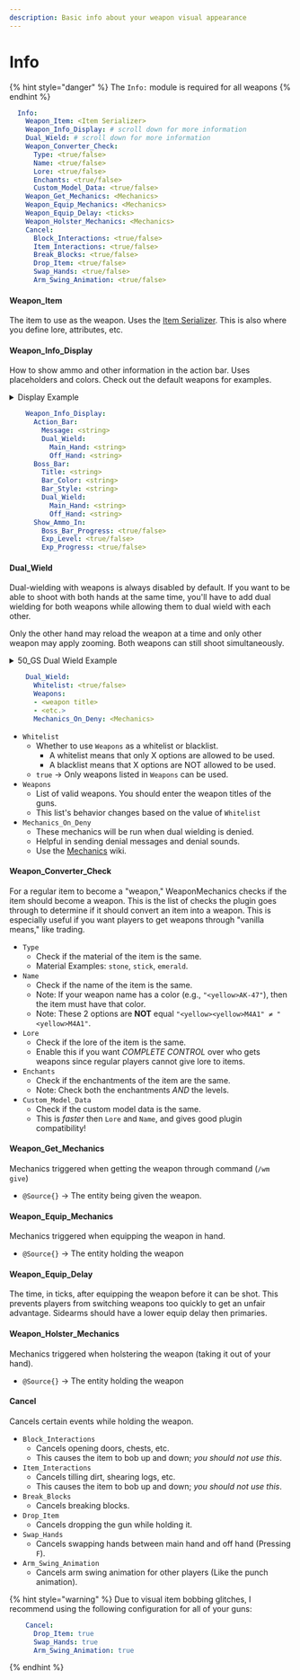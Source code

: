 ```yaml
---
description: Basic info about your weapon visual appearance
---
```


# Info

{% hint style="danger" %}
The `Info:` module is required for all weapons
{% endhint %}

```yaml
  Info:
    Weapon_Item: <Item Serializer>
    Weapon_Info_Display: # scroll down for more information
    Dual_Wield: # scroll down for more information
    Weapon_Converter_Check:
      Type: <true/false>
      Name: <true/false>
      Lore: <true/false>
      Enchants: <true/false>
      Custom_Model_Data: <true/false>
    Weapon_Get_Mechanics: <Mechanics>
    Weapon_Equip_Mechanics: <Mechanics>
    Weapon_Equip_Delay: <ticks>
    Weapon_Holster_Mechanics: <Mechanics>
    Cancel:
      Block_Interactions: <true/false>
      Item_Interactions: <true/false>
      Break_Blocks: <true/false>
      Drop_Item: <true/false>
      Swap_Hands: <true/false>
      Arm_Swing_Animation: <true/false>
```

#### Weapon\_Item

The item to use as the weapon. Uses the [Item Serializer](https://app.gitbook.com/s/IIUkVnlH40vVBzLhWWQ8/item-serializer "mention"). This is also where you define lore, attributes, etc.

#### Weapon\_Info\_Display

How to show ammo and other information in the action bar. Uses placeholders and colors. Check out the default weapons for examples.&#x20;

<details>

<summary>Display Example</summary>

```yaml
    Weapon_Info_Display:
      Action_Bar:
        Message: "<gold>AK-47<firearm_state> <gray>«<gold><ammo_left><gray>»<gold><reload>"
```

</details>

```yaml
    Weapon_Info_Display:
      Action_Bar:
        Message: <string>
        Dual_Wield:
          Main_Hand: <string>
          Off_Hand: <string>
      Boss_Bar:
        Title: <string>
        Bar_Color: <string>
        Bar_Style: <string>
        Dual_Wield:
          Main_Hand: <string>
          Off_Hand: <string>
      Show_Ammo_In:
        Boss_Bar_Progress: <true/false>
        Exp_Level: <true/false>
        Exp_Progress: <true/false>
```

#### Dual\_Wield

Dual-wielding with weapons is always disabled by default. If you want to be able to shoot with both hands at the same time, you'll have to add dual wielding for both weapons while allowing them to dual wield with each other.

Only the other hand may reload the weapon at a time and only other weapon may apply zooming. Both weapons can still shoot simultaneously.

<details>

<summary>50_GS Dual Wield Example</summary>

```yaml
    Dual_Wield:
      Whitelist: true
      Weapons:
        - "50_GS"
```

</details>

```yaml
    Dual_Wield:
      Whitelist: <true/false>
      Weapons:
      - <weapon title>
      - <etc.>
      Mechanics_On_Deny: <Mechanics>
```

* `Whitelist`
  * Whether to use `Weapons` as a whitelist or blacklist.
    * A whitelist means that only X options are allowed to be used.
    * A blacklist means that X options are NOT allowed to be used.
  * `true` -> Only weapons listed in `Weapons` can be used.
* `Weapons`
  * List of valid weapons. You should enter the weapon titles of the guns.
  * This list's behavior changes based on the value of `Whitelist`
* `Mechanics_On_Deny`
  * These mechanics will be run when dual wielding is denied.
  * Helpful in sending denial messages and denial sounds.
  * Use the [Mechanics](https://app.gitbook.com/o/MgHAZkcfIhs3YcmBjk2r/s/hz7yMxlL81NxAT44nraH/ "mention") wiki.

#### Weapon\_Converter\_Check

For a regular item to become a "weapon," WeaponMechanics checks if the item should become a weapon. This is the list of checks the plugin goes through to determine if it should convert an item into a weapon. This is especially useful if you want players to get weapons through "vanilla means," like trading.

* `Type`
  * Check if the material of the item is the same.
  * Material Examples: `stone`, `stick`, `emerald`.
* `Name`
  * Check if the name of the item is the same.
  * Note: If your weapon name has a color (e.g., `"<yellow>AK-47"`), then the item must have that color.
  * Note: These 2 options are **NOT** equal `"<yellow><yellow>M4A1" ≠ "<yellow>M4A1"`.
* `Lore`
  * Check if the lore of the item is the same.
  * Enable this if you want _COMPLETE CONTROL_ over who gets weapons since regular players cannot give lore to items.
* `Enchants`
  * Check if the enchantments of the item are the same.
  * Note: Check both the enchantments _AND_ the levels.
* `Custom_Model_Data`
  * Check if the custom model data is the same.&#x20;
  * This is _faster_ then `Lore` and `Name`, and gives good plugin compatibility!

#### Weapon\_Get\_Mechanics

Mechanics triggered when getting the weapon through command (`/wm give`)

* `@Source{}` -> The entity being given the weapon.

#### Weapon\_Equip\_Mechanics

Mechanics triggered when equipping the weapon in hand.

* `@Source{}` -> The entity holding the weapon

#### Weapon\_Equip\_Delay

The time, in ticks, after equipping the weapon before it can be shot. This prevents players from switching weapons too quickly to get an unfair advantage. Sidearms should have a lower equip delay then primaries.&#x20;

#### Weapon\_Holster\_Mechanics

Mechanics triggered when holstering the weapon (taking it out of your hand).

* `@Source{}` -> The entity holding the weapon

#### Cancel

Cancels certain events while holding the weapon.&#x20;

* `Block_Interactions`&#x20;
  * Cancels opening doors, chests, etc.
  * This causes the item to bob up and down; _you should not use this_.
* `Item_Interactions`
  * Cancels tilling dirt, shearing logs, etc.
  * This causes the item to bob up and down; _you should not use this_.
* `Break_Blocks`
  * Cancels breaking blocks.
* `Drop_Item`
  * Cancels dropping the gun while holding it.
* `Swap_Hands`
  * Cancels swapping hands between main hand and off hand (Pressing `F`).
* `Arm_Swing_Animation`
  * Cancels arm swing animation for other players (Like the punch animation).&#x20;

{% hint style="warning" %}
Due to visual item bobbing glitches, I recommend using the following configuration for all of your guns:

```yaml
    Cancel:
      Drop_Item: true
      Swap_Hands: true
      Arm_Swing_Animation: true
```
{% endhint %}
